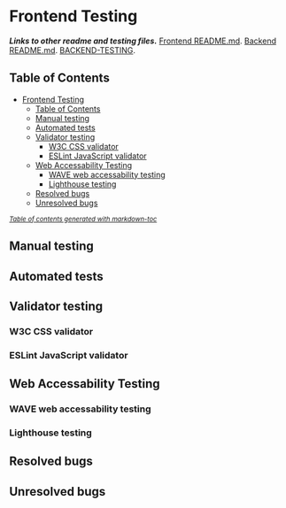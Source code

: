 # Frontend Testing

***Links to other readme and testing files.***
[Frontend README.md](https://github.com/redifo/recipe-drf-api/blob/main/README.md).
[Backend README.md](https://github.com/redifo/recipe-drf-api/blob/main/README-BACKEND.md).
[BACKEND-TESTING](https://github.com/redifo/recipe-drf-api/blob/main/BACKEND-TESTING.md).

## Table of Contents

- [Frontend Testing](#frontend-testing)
  * [Table of Contents](#table-of-contents)
  * [Manual testing](#manual-testing)
  * [Automated tests](#automated-tests)
  * [Validator testing](#validator-testing)
    + [W3C CSS validator](#w3c-css-validator)
    + [ESLint JavaScript validator](#eslint-javascript-validator)
  * [Web Accessability Testing](#web-accessability-testing)
    + [WAVE web accessability testing](#wave-web-accessability-testing)
    + [Lighthouse testing](#lighthouse-testing)
  * [Resolved bugs](#resolved-bugs)
  * [Unresolved bugs](#unresolved-bugs)

<small><i><a href='http://ecotrust-canada.github.io/markdown-toc/'>Table of contents generated with markdown-toc</a></i></small>



## Manual testing

## Automated tests

## Validator testing
### W3C CSS validator
### ESLint JavaScript validator

## Web Accessability Testing
### WAVE web accessability testing
### Lighthouse testing

## Resolved bugs

## Unresolved bugs
